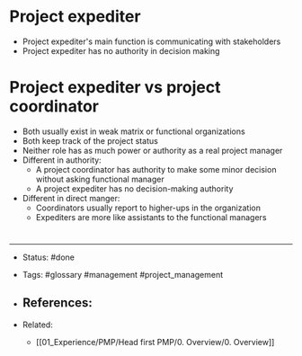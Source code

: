 # Project expediter
- Project expediter's main function is communicating with stakeholders
- Project expediter has no authority in decision making


# Project expediter vs project coordinator
- Both usually exist in weak matrix or functional organizations
- Both keep track of the project status
- Neither role has as much power or authority as a real project manager
- Different in authority:
	- A project coordinator has authority to make some minor decision without asking functional manager
	- A project expediter has no decision-making authority
- Different in direct manger:
	- Coordinators usually report to higher-ups in the organization
	- Expediters are more like assistants to the functional managers


# 

---
- Status: #done 

- Tags: #glossary #management #project_management 

- References:
	- 

- Related:
	- [[01_Experience/PMP/Head first PMP/0. Overview/0. Overview]]
